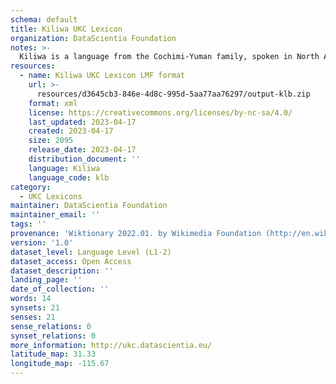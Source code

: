 ```yaml
---
schema: default
title: Kiliwa UKC Lexicon
organization: DataScientia Foundation
notes: >-
  Kiliwa is a language from the Cochimi-Yuman family, spoken in North America. The UKC Lexicon of Kiliwa is represented as a lexico-semantic network. It consists of words, word senses, synsets, as well as sense-level and synset-level relationships.
resources:
  - name: Kiliwa UKC Lexicon LMF format
    url: >-
      resources/d3645cb3-846e-4d8c-995d-5aa77aa76297/output-klb.zip
    format: xml
    license: https://creativecommons.org/licenses/by-nc-sa/4.0/
    last_updated: 2023-04-17
    created: 2023-04-17
    size: 2095
    release_date: 2023-04-17
    distribution_document: ''
    language: Kiliwa
    language_code: klb
category:
  - UKC Lexicons
maintainer: DataScientia Foundation
maintainer_email: ''
tags: ''
provenance: 'Wiktionary 2022.01. by Wikimedia Foundation (http://en.wiktionary.org); CogNet 2.1 by Khuyagbaatar Batsuren, National University of Mongolia (http://cognet.ukc.disi.unitn.it); KinDiv: Kinship Diversity 1.0 by Temuulen Khishigsuren (http://ukc.disi.unitn.it/index.php/kinship/); Native Languages of the Americas 2021.11. by Laura Redish and Orrin Lewis (http://www.native-languages.org); Princeton WordNet 2.1 by Princeton University (https://wordnet.princeton.edu)'
version: '1.0'
dataset_level: Language Level (L1-2)
dataset_access: Open Access
dataset_description: ''
landing_page: ''
date_of_collection: ''
words: 14
synsets: 21
senses: 21
sense_relations: 0
synset_relations: 0
more_information: http://ukc.datascientia.eu/
latitude_map: 31.33
longitude_map: -115.67
---
```

